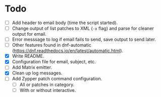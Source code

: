 # Todo

- [ ] Add header to email body (time the script started).
- [ ] Change output of list patches to XML (`-x` flag) and parse for cleaner output for email.
- [ ] Error messsage to log if email fails to send, save output to send later.
- [ ] Other features found in dnf-automatic (https://dnf.readthedocs.io/en/latest/automatic.html).
- [x] Write README.
- [x] Configuration file for email, subject, etc.
- [ ] Add Matrix emitter.
- [x] Clean up log messages.
- [ ] Add Zypper patch command configuration.
    - [ ] All or patches in category.
    - [ ] With or without interactive.
